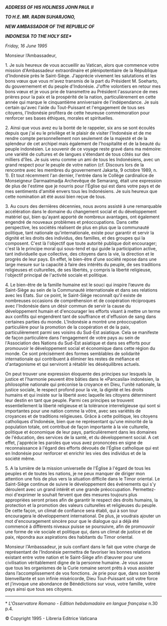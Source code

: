***ADDRESS OF HIS HOLINESS JOHN PAUL II***

***TO H.E. MR. RADIN SUHARJONO,***

***NEW AMBASSADOR OF THE REPUBLIC OF***

***INDONESIA TO THE HOLY SEE\****

*Friday, 16 June 1995*

Monsieur l’Ambassadeur,

1\. Je suis heureux de vous accueillir au Vatican, alors que commence votre mission d'Ambassadeur extraordinaire et plénipotentiaire de la République d'Indonésie près le Saint-Siège. J'apprécie vivement les salutations et les bons vœux que vous m'avez transmis de la part du Président M. Soeharto, du gouvernement et du peuple d'Indonésie. J'offre volontiers en retour mes bons vœux et je vous prie de transmettre au Président l'assurance de mes prières pour la paix et la prospérité de la nation, particulièrement en cette année qui marque le cinquantième anniversaire de l'indépendance. Je suis certain qu'avec l'aide du Tout-Puissant et l'engagement de tous ses citoyens, l'Indonésie profitera de cette heureuse commémoration pour renforcer ses bases éthiques, morales et spirituelles.

2\. Ainsi que vous avez eu la bonté de le rappeler, six ans se sont écoulés depuis que j'ai eu le privilège et le plaisir de visiter l'Indonésie et de me rendre compte personnellement non seulement de la majesté et de la splendeur de cet archipel mais également de l'hospitalité et de la beauté du peuple indonésien. Le souvenir de ce voyage reste gravé dans ma mémoire: une variété de cultures et de langues s'étendant de tous côtés sur des milliers d'îles. Je suis venu comme un ami de tous les Indonésiens, avec un grand respect pour le peuple de votre nation (cf. Discours lors de la rencontre avec les membres du gouvernement Jakarta, 9 octobre 1989, n. 1). Et tout récemment l'an dernier, l'entrée dans le Collège cardinalice de Monseigneur Darmaatmadja Archevêque de Semarang, était une expression de plus de l'estime que je nourris pour l'Église qui est dans votre pays et de mes sentiments d'amitié envers tous les Indonésiens. Je suis heureux que cette nomination ait été aussi bien reçue de tous.

3\. Au cours des dernières décennies, nous avons assisté à une remarquable accélération dans le domaine du changement social et du développement matériel qui, bien qu'ayant apporté de nombreux avantages, ont également engendré de nouveaux problèmes et préoccupations. Dans cette perspective, les sociétés réalisent de plus en plus que la communauté politique, tant nationale qu'internationale, existe pour garantir et servir la dignité et les droits des individus, des familles, et des groupes qui la composent. C'est là l'objectif que toute autorité publique doit encourager; c'est là le principe moral qui sous-tend et qui guide la participation active, tant individuelle que collective, des citoyens dans la vie, la direction et le progrès de leur pays. En effet, le bien-être d'une société repose dans une large mesure sur la capacité à faire des intérêts du peuple, de ses traditions religieuses et culturelles, de ses libertés, y compris la liberté religieuse, l'objectif principal de l'activité sociale et politique.

4\. Le bien-être de la famille humaine est le souci qui inspire l’œuvre du Saint-Siège au sein de la Communauté internationale et dans ses relations avec les États. Sur ce point, le Saint-Siège reconnaît qu'il existe de nombreuses occasions de compréhension et de coopération réciproques avec l'Indonésie dans un désir commun de servir la cause du développement humain et d'encourager les efforts visant à mettre un terme aux conflits qui engendrent tant de souffrance et d'effusion de sang dans certaines parties du monde. L'Indonésie a montré une préoccupation particulière pour la promotion de la coopération et de la paix, particulièrement parmi ses voisins du Sud-Est asiatique. Cela se manifeste de façon particulière dans l'engagement de votre pays au sein de l'Association des Nations du Sud-Est asiatique et dans ses efforts pour promouvoir le développement social et économique dans cette région du monde. Ce sont précisément des formes semblables de solidarité internationale qui contribuent à éliminer les restes de méfiance et d'antagonisme et qui serviront à rétablir les déséquilibres actuels.

On peut trouver une expression éloquente des principes sur lesquels la justice et l'harmonie peuvent être bâties dans le «Pancasila» indonésien, la philosophie nationale qui préconise la croyance en Dieu, l'unité nationale, la justice sociale, le respect profond pour la vie, la dignité et les droits humains et qui insiste sur la liberté avec laquelle les citoyens déterminent leur destin en tant que peuple. Parmi ces principes se trouvent essentiellement la liberté religieuse et la tolérance interreligieuse qui sont si importantes pour une nation comme la vôtre, avec ses variétés de croyances et de traditions religieuses. Grâce à cette politique, les citoyens catholiques d'Indonésie, bien que ne représentant qu'une minorité de la population totale, ont contribué de façon importante à la vie culturelle, politique et économique de leur pays, particulièrement dans les domaines de l'éducation, des services de la santé, et du développement social. A cet effet, j'apprécie les paroles que vous avez prononcées en signe de reconnaissance à l'égard des efforts dévoués de l'Église catholique qui est en Indonésie pour renforcer et enrichir les vies des individus et de la société même.

5\. A la lumière de la mission universelle de l'Église à l'égard de tous les peuples et de toutes les nations, je ne peux manquer de diriger mon attention une fois de plus vers la situation difficile dans le Timor oriental. Le Saint-Siège continue de suivre le développement des événements qui s'y déroulent avec un grand intérêt et une grande préoccupation. Permettez-moi d'exprimer le souhait fervent que des mesures toujours plus appropriées seront prises afin de garantir le respect des droits humains, la protection et la promotion des valeurs culturelles et religieuses du peuple. De cette façon, un climat de confiance sera établi, qui à son tour encouragera le développement international. De plus, je voudrais ajouter un mot d'encouragement sincère pour que le dialogue qui a déjà été commencé à différents niveaux puisse se poursuivre, afin de promouvoir une forme de vie sociale et politique qui, dans un climat de justice et de paix, répondra aux aspirations des habitants du Timor oriental.

Monsieur l'Ambassadeur, je suis confiant dans le fait que votre charge de représentant de l’Indonésie permettra de favoriser les bonnes relations existant entre votre nation et le Saint-Siège afin d’œuvrer pour une civilisation véritablement digne de la personne humaine. Je vous assure que tous les organismes de la Curie romaine seront prêts à vous assister dans l’accomplissement de vos fonctions. Je prie pour que, dans son bonté bienveillante et son infinie miséricorde, Dieu Tout-Puissant soit votre force et j’invoque une abondance de Bénédictions sur vous, votre famille, votre pays ainsi que tous ses citoyens.

* * *

\* *L'Osservatore Romano - Edition hebdomadaire en langue française* n.30 p.4.

© Copyright 1995 \- Libreria Editrice Vaticana